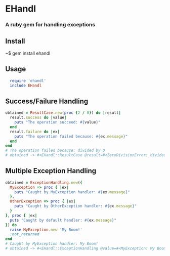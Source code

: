 # EHandl
### A ruby gem for handling exceptions

## Install

  ~$ gem install ehandl
  
## Usage

```ruby
  require 'ehandl'
  include EHandl
```
## Success/Failure Handling

```ruby
obtained = ResultCase.new(proc {2 / 0}) do |result|
  result.success do |value|
    puts "The operation succeed: #{value}"
  end
  result.failure do |ex|
    puts "The operation failed because: #{ex.message}"
  end
end
# The operation failed because: divided by 0
# obtained ~> #<EHandl::ResultCase @result=#<ZeroDivisionError: divided by 0>>
```

## Multiple Exception Handling

```ruby
obtained = ExceptionHandling.new({
  MyException => proc { |ex|
    puts "Caught by MyException handler: #{ex.message}"
  },
  OtherException => proc { |ex|
    puts "Caught by OtherException handler: #{ex.message}"
  }
}, proc { |ex|
  puts "Caught by default handler: #{ex.message}"
}) do
  raise MyException.new 'My Boom!'
  :not_returned
end
# Caught by MyException handler: My Boom!
# obtained ~> #<EHandl::ExceptionHandling @value=#<MyException: My Boom!>>
```
